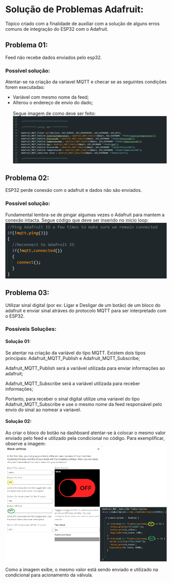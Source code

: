
  # Solução de Problemas Adafruit:

  Tópico criado com a finalidade de auxiliar com a solução de alguns erros comuns de integração do ESP32 com o Adafruit.
  
  ## Problema 01:
   Feed não recebe dados enviados pelo esp32.

   ### Possível solução:
   Atentar-se na criação da variavel MQTT e checar se as seguintes condições forem executadas:<br>
   - Variável com mesmo nome da feed;
   - Alterou o endereço de envio do dado; <br> <br>
  Segue imagem de como deve ser feito: <br>
   ![](solucao02.png)

   ## Problema 02:
   ESP32 perde conexão com o adafruit e dados não são enviados.

   ### Possível solução:
   Fundamental lembra-se de pingar algumas vezes o Adafruit para mantem a conexão intacta. Segue código que deve ser inserido no início loop: <br>
    ![](solucao03.png)


  ## Problema 03:
  Utilizar sinal digital (por ex: Ligar e Desligar de um botão) de um bloco
do adafruit e enviar sinal atráves do protocolo MQTT para ser interpretado com o ESP32.

### Possíveis Soluções:

#### Solução 01:
  Se atentar na criação da variável do tipo MQTT. Existem dois tipos principais: Adafruit_MQTT_Publish e Adafruit_MQTT_Subscribe; <br>

  Adafruit_MQTT_Publish será a variável utilizada para enviar informações ao adafruit; <br>

  Adafruit_MQTT_Subscribe será a variável utilizada para receber informações;<br>

  Portanto, para receber o sinal digital utilize uma variavel do tipo Adafruit_MQTT_Subscribe e use o mesmo nome da feed responsável pelo envio do sinal ao nomear a variavel.


  #### Solução 02:
  Ao criar o bloco do botão na dashboard atentar-se à colocar o mesmo valor enviado pelo feed e utilizado pela condicional no código. Para exemplificar, observe a imagem:
  <br>
  ![](solucao01.png)

  Como a imagem exibe, o mesmo valor está sendo enviado e utilizado na condicional para acionamento da válvula.
